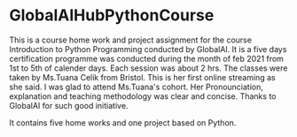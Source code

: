 

# GlobalAIHubPythonCourse

This is a course home work and project assignment for the course Introduction to Python Programming 
conducted by GlobalAI. It is a five days certification programme was conducted during the month of feb 2021 from 1st to 5th of calender days.
Each session was about 2 hrs. The classes were taken by Ms.Tuana Celik from Bristol. This is her first online streaming as she said.
I was glad to attend Ms.Tuana's cohort. Her Pronounciation, explanation and teaching methodology was clear and concise.
Thanks to GlobalAI for such good initiative.

It contains five home works and one project based on Python.
